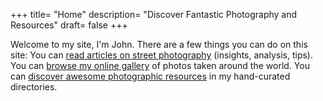 +++
title= "Home"
description= "Discover Fantastic Photography and Resources"
draft= false
+++

Welcome to my site, I'm John. There are a few things you can do on this site:  You can [read articles on street photography](/blog/) (insights, analysis, tips). You can [browse my online gallery](/gallery/) of photos taken around the world. You can [discover awesome photographic resources](/resources/) in my hand-curated directories.